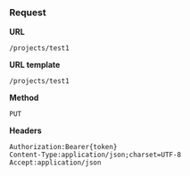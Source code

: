 ### Request

**URL**

`/projects/test1`

**URL template**

`/projects/test1`

**Method**

`PUT`

**Headers**

`Authorization:Bearer{token}`  
`Content-Type:application/json;charset=UTF-8`  
`Accept:application/json`  
